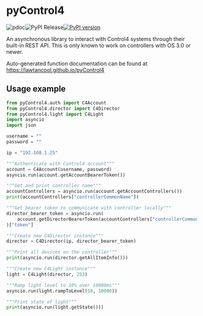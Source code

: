 # pyControl4
![pdoc](https://github.com/lawtancool/pyControl4/workflows/pdoc/badge.svg)![PyPI Release](https://github.com/lawtancool/pyControl4/workflows/PyPI%20Release/badge.svg)[![PyPI version](https://badge.fury.io/py/pyControl4.svg)](https://badge.fury.io/py/pyControl4)

An asynchronous library to interact with Control4 systems through their built-in REST API. This is only known to work on controllers with OS 3.0 or newer. 

Auto-generated function documentation can be found at <https://lawtancool.github.io/pyControl4>

## Usage example
```python
from pyControl4.auth import C4Account
from pyControl4.director import C4Director
from pyControl4.light import C4Light
import asyncio
import json

username = ""
password = ""

ip = "192.168.1.25"

"""Authenticate with Control4 account"""
account = C4Account(username, password)
asyncio.run(account.getAccountBearerToken())

"""Get and print controller name"""
accountControllers = asyncio.run(account.getAccountControllers())
print(accountControllers["controllerCommonName"])

"""Get bearer token to communicate with controller locally"""
director_bearer_token = asyncio.run(
    account.getDirectorBearerToken(accountControllers["controllerCommonName"])
)["token"]

"""Create new C4Director instance"""
director = C4Director(ip, director_bearer_token)

"""Print all devices on the controller"""
print(asyncio.run(director.getAllItemInfo()))

"""Create new C4Light instance"""
light = C4Light(director, 253)

"""Ramp light level to 10% over 10000ms"""
asyncio.run(light.rampToLevel(10, 10000))

"""Print state of light"""
print(asyncio.run(light.getState()))
```

